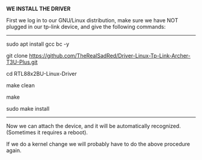 
**WE INSTALL THE DRIVER**

First we log in to our GNU/Linux distribution, 
make sure we have NOT plugged in our tp-link device, and give the following commands:

------------------------------------------------------------------------------------------------------------

sudo apt install gcc bc -y

git clone https://github.com/TheRealSadRed/Driver-Linux-Tp-Link-Archer-T3U-Plus.git

cd RTL88x2BU-Linux-Driver

make clean

make

sudo make install

------------------------------------------------------------------------------------------------------------

Now we can attach the device, and it will be automatically recognized. (Sometimes it requires a reboot).

If we do a kernel change we will probably have to do the above procedure again.
